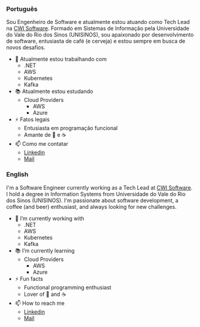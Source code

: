 ### Português

Sou Engenheiro de Software e atualmente estou atuando como Tech Lead na [CWI Software](https://cwi.com.br). Formado em Sistemas de Informação pela Universidade do Vale do Rio dos Sinos (UNISINOS), sou apaixonado por desenvolvimento de software, entusiasta de café (e cerveja) e estou sempre em busca de novos desafios.

- 🔭 Atualmente estou trabalhando com
  * .NET
  * AWS
  * Kubernetes
  * Kafka
- 📚 Atualmente estou estudando
  * Cloud Providers
    - AWS
    - Azure
- ⚡ Fatos legais
  * Entusiasta em programação funcional
  * Amante de 🍺 e ☕
- 📫 Como me contatar
  * [Linkedin](https://www.linkedin.com/in/cassiofariasmachado)
  * [Mail](mailto:contact@cassiofariasmachado.com)


### English

I'm a Software Engineer currently working as a Tech Lead at [CWI Software](https://cwi.com.br). I hold a degree in Information Systems from Universidade do Vale do Rio dos Sinos (UNISINOS). I'm passionate about software development, a coffee (and beer) enthusiast, and always looking for new challenges.

- 🔭 I’m currently working with
  * .NET
  * AWS
  * Kubernetes
  * Kafka
- 📚 I’m currently learning
  * Cloud Providers
    - AWS
    - Azure
- ⚡ Fun facts
  * Functional programming enthusiast 
  * Lover of 🍺 and ☕
- 📫 How to reach me
  * [Linkedin](https://www.linkedin.com/in/cassiofariasmachado)
  * [Mail](mailto:contact@cassiofariasmachado.com)


<!-- [![Cassio's github stats](https://github-readme-stats.vercel.app/api?username=cassiofariasmachado&count_private=true&show_icons=true)](https://github.com/anuraghazra/github-readme-stats) -->

<!-- [![Cassio's top languages](https://github-readme-stats.vercel.app/api/top-langs/?username=cassiofariasmachado)](https://github.com/anuraghazra/github-readme-stats) -->
